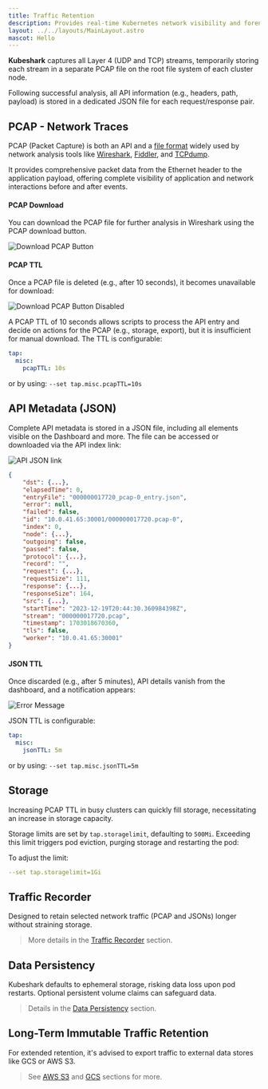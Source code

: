 ```yaml
---
title: Traffic Retention
description: Provides real-time Kubernetes network visibility and forensics by capturing and monitoring all traffic and payloads within and across containers, pods, nodes, and clusters.
layout: ../../layouts/MainLayout.astro
mascot: Hello
---
```


**Kubeshark** captures all Layer 4 (UDP and TCP) streams, temporarily storing each stream in a separate PCAP file on the root file system of each cluster node.

Following successful analysis, all API information (e.g., headers, path, payload) is stored in a dedicated JSON file for each request/response pair.

## PCAP - Network Traces

PCAP (Packet Capture) is both an API and a [file format](https://datatracker.ietf.org/doc/id/draft-gharris-opsawg-pcap-00.html#name-introduction) widely used by network analysis tools like [Wireshark](https://wireshark.org), [Fiddler](https://www.telerik.com/fiddler), and [TCPdump](https://www.tcpdump.org/).

It provides comprehensive packet data from the Ethernet header to the application payload, offering complete visibility of application and network interactions before and after events.

#### PCAP Download

You can download the PCAP file for further analysis in Wireshark using the PCAP download button.

![Download PCAP Button](/pcap_download.png)

#### PCAP TTL

Once a PCAP file is deleted (e.g., after 10 seconds), it becomes unavailable for download:

![Download PCAP Button Disabled](/download_disabled.png)

A PCAP TTL of 10 seconds allows scripts to process the API entry and decide on actions for the PCAP (e.g., storage, export), but it is insufficient for manual download. The TTL is configurable:

```yaml
tap:
  misc:
    pcapTTL: 10s
```
or by using: `--set tap.misc.pcapTTL=10s`

## API Metadata (JSON)

Complete API metadata is stored in a JSON file, including all elements visible on the Dashboard and more. The file can be accessed or downloaded via the API index link:

![API JSON link](/api_json.png)
```json
{
    "dst": {...},
    "elapsedTime": 0,
    "entryFile": "000000017720_pcap-0_entry.json",
    "error": null,
    "failed": false,
    "id": "10.0.41.65:30001/000000017720.pcap-0",
    "index": 0,
    "node": {...},
    "outgoing": false,
    "passed": false,
    "protocol": {...},
    "record": "",
    "request": {...},
    "requestSize": 111,
    "response": {...},
    "responseSize": 164,
    "src": {...},
    "startTime": "2023-12-19T20:44:30.360984398Z",
    "stream": "000000017720.pcap",
    "timestamp": 1703018670360,
    "tls": false,
    "worker": "10.0.41.65:30001"
}
```
#### JSON TTL

Once discarded (e.g., after 5 minutes), API details vanish from the dashboard, and a notification appears:

![Error Message](/storage_error.png)

JSON TTL is configurable:

```yaml
tap:
  misc:
    jsonTTL: 5m
```
or by using: `--set tap.misc.jsonTTL=5m`

## Storage

Increasing PCAP TTL in busy clusters can quickly fill storage, necessitating an increase in storage capacity.

Storage limits are set by `tap.storagelimit`, defaulting to `500Mi`. Exceeding this limit triggers pod eviction, purging storage and restarting the pod:

To adjust the limit:

```yaml
--set tap.storagelimit=1Gi
```

## Traffic Recorder

Designed to retain selected network traffic (PCAP and JSONs) longer without straining storage.

> More details in the [Traffic Recorder](/en/traffic_recorder) section.

## Data Persistency

Kubeshark defaults to ephemeral storage, risking data loss upon pod restarts. Optional persistent volume claims can safeguard data.

> Details in the [Data Persistency](/en/data_persistency) section.

## Long-Term Immutable Traffic Retention

For extended retention, it's advised to export traffic to external data stores like GCS or AWS S3.

> See [AWS S3](/en/integrations_aws_s3) and [GCS](/en/integrations_gcs) sections for more.